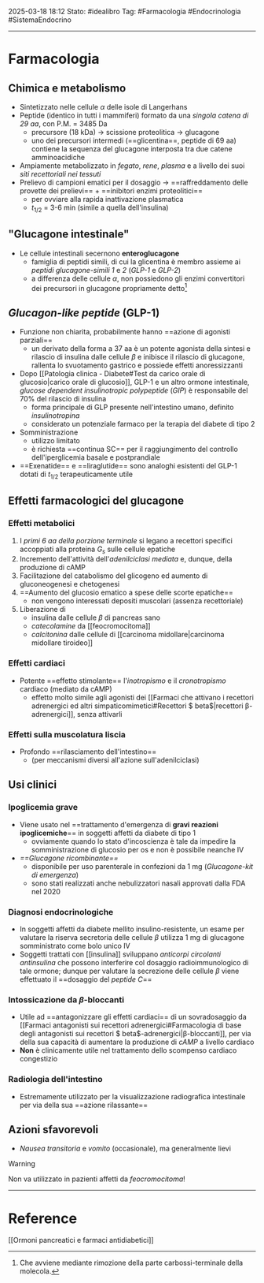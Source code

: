 2025-03-18 18:12
Stato: #idealibro 
Tag: #Farmacologia #Endocrinologia #SistemaEndocrino 

---
# Farmacologia
## Chimica e metabolismo
- Sintetizzato nelle cellule $\alpha$ delle isole di Langerhans
- Peptide (identico in tutti i mammiferi) formato da una *singola catena di 29 aa*, con P.M. = 3485 Da
	- precursore (18 kDa) → scissione proteolitica → glucagone
	- uno dei precursori intermedi (==glicentina==, peptide di 69 aa) contiene la sequenza del glucagone interposta tra due catene amminoacidiche
- Ampiamente metabolizzato in *fegato*, *rene*, *plasma* e a livello dei suoi *siti recettoriali nei tessuti*
- Prelievo di campioni ematici per il dosaggio → ==raffreddamento delle provette dei prelievi== + ==inibitori enzimi proteolitici==
	- per ovviare alla rapida inattivazione plasmatica
	- $t_{1/2}$ = 3-6 min (simile a quella dell'insulina)
## "Glucagone intestinale"
- Le cellule intestinali secernono **enteroglucagone**
	- famiglia di peptidi simili, di cui la glicentina è membro assieme ai *peptidi glucagone-simili 1* e *2* (*GLP-1* e *GLP-2*)
	- a differenza delle cellule $\alpha$, non possiedono gli enzimi convertitori dei precursori in glucagone propriamente detto[^1]
## *Glucagon-like peptide* (GLP-1)
- Funzione non chiarita, probabilmente hanno ==azione di agonisti parziali==
	- un derivato della forma a 37 aa è un potente agonista della sintesi e rilascio di insulina dalle cellule $\beta$ e inibisce il rilascio di glucagone, rallenta lo svuotamento gastrico e possiede effetti anoressizzanti
- Dopo [[Patologia clinica - Diabete#Test da carico orale di glucosio|carico orale di glucosio]], GLP-1 e un altro ormone intestinale, *glucose dependent insulinotropic polypeptide* (*GIP*) è responsabile del 70% del rilascio di insulina
	- forma principale di GLP presente nell'intestino umano, definito *insulinotropina*
	- considerato un potenziale farmaco per la terapia del diabete di tipo 2
- Somministrazione
	- utilizzo limitato
	- è richiesta ==continua SC== per il raggiungimento del controllo dell'iperglicemia basale e postprandiale
- ==Exenatide== e ==liraglutide== sono analoghi esistenti del GLP-1 dotati di $t_{1/2}$ terapeuticamente utile
## Effetti farmacologici del glucagone
### Effetti metabolici
1. I *primi 6 aa della porzione terminale* si legano a recettori specifici accoppiati alla proteina $G_s$ sulle cellule epatiche
2. Incremento dell'attività dell'*adenilciclasi mediata* e, dunque, della produzione di cAMP
3. Facilitazione del catabolismo del glicogeno ed aumento di gluconeogenesi e chetogenesi
4. ==Aumento del glucosio ematico a spese delle scorte epatiche==
	- non vengono interessati depositi muscolari (assenza recettoriale)
5. Liberazione di
	- insulina dalle cellule $\beta$ di pancreas sano
	- *catecolamine* da [[feocromocitoma]]
	- *calcitonina* dalle cellule di [[carcinoma midollare|carcinoma midollare tiroideo]] 
### Effetti cardiaci
- Potente ==effetto stimolante== l'*inotropismo* e il *cronotropismo* cardiaco (mediato da cAMP)
	- effetto molto simile agli agonisti dei [[Farmaci che attivano i recettori adrenergici ed altri simpaticomimetici#Recettori $ beta$|recettori β-adrenergici]], senza attivarli
### Effetti sulla muscolatura liscia
- Profondo ==rilasciamento dell'intestino==
	- (per meccanismi diversi all'azione sull'adenilciclasi)
## Usi clinici
### Ipoglicemia grave
- Viene usato nel ==trattamento d'emergenza di **gravi reazioni ipoglicemiche**== in soggetti affetti da diabete di tipo 1
	- ovviamente quando lo stato d'incoscienza è tale da impedire la somministrazione di glucosio per os e non è possibile neanche IV
- *==Glucagone ricombinante==*
	- disponibile per uso parenterale in confezioni da 1 mg (*Glucagone-kit di emergenza*)
	- sono stati realizzati anche nebulizzatori nasali approvati dalla FDA nel 2020
### Diagnosi endocrinologiche
- In soggetti affetti da diabete mellito insulino-resistente, un esame per valutare la riserva secretoria delle cellule $\beta$ utilizza 1 mg di glucagone somministrato come bolo unico IV
- Soggetti trattati con [[insulina]] sviluppano *anticorpi circolanti antinsulina* che possono interferire col dosaggio radioimmunologico di tale ormone; dunque per valutare la secrezione delle cellule $\beta$ viene effettuato il ==dosaggio del *peptide C*==
### Intossicazione da $\beta$-bloccanti
- Utile ad ==antagonizzare gli effetti cardiaci== di un sovradosaggio da [[Farmaci antagonisti sui recettori adrenergici#Farmacologia di base degli antagonisti sui recettori $ beta$-adrenergici|β-bloccanti]], per via della sua capacità di aumentare la produzione di *cAMP* a livello cardiaco
- **Non** è clinicamente utile nel trattamento dello scompenso cardiaco congestizio
### Radiologia dell'intestino
- Estremamente utilizzato per la visualizzazione radiografica intestinale per via della sua ==azione rilassante==
## Azioni sfavorevoli
- *Nausea transitoria* e *vomito* (occasionale), ma generalmente lievi
>[!warning]
>Non va utilizzato in pazienti affetti da *feocromocitoma*!







---
# Reference
[[Ormoni pancreatici e farmaci antidiabetici]]



[^1]: Che avviene mediante rimozione della parte carbossi-terminale della molecola.
